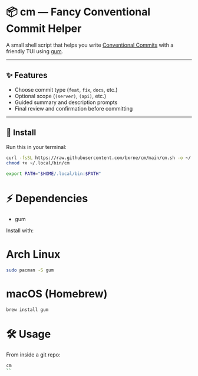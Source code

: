 # 📦 cm — Fancy Conventional Commit Helper

A small shell script that helps you write [Conventional Commits](https://www.conventionalcommits.org/) with a friendly TUI using [gum](https://github.com/charmbracelet/gum).

---

## ✨ Features
- Choose commit type (`feat`, `fix`, `docs`, etc.)
- Optional scope (`(server)`, `(api)`, etc.)
- Guided summary and description prompts
- Final review and confirmation before committing

---

## 🚀 Install

Run this in your terminal:

```sh
curl -fsSL https://raw.githubusercontent.com/bxrne/cm/main/cm.sh -o ~/.local/bin/cm
chmod +x ~/.local/bin/cm 
```

```sh
export PATH="$HOME/.local/bin:$PATH"
```

# ⚡ Dependencies

- gum

Install with:

# Arch Linux

```sh 
sudo pacman -S gum
```

# macOS (Homebrew)

```
brew install gum
```

# 🛠 Usage

From inside a git repo:

```sh 
cm
``
